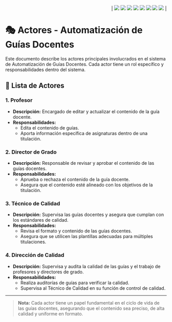 <div align=right>

| [![](https://img.shields.io/badge/-Inicio-FFF?style=flat&logo=Emlakjet&logoColor=black)](/README.md) [![](https://img.shields.io/badge/-Modelo_de_Dominio-FFF?style=flat&logo=LiveChat&logoColor=black)](/ModeloDelDominio/modeloDelDominio.md) [![](https://img.shields.io/badge/-Actores-FFF?style=flat&logo=openstreetmap&logoColor=black)](/CasosDeUso/Actividades/Actores.md) [![](https://img.shields.io/badge/-Casos_De_Uso-FFF?style=flat&logo=openstreetmap&logoColor=black)](/CasosDeUso/Actividades/CasosDeUso.md) [![](https://img.shields.io/badge/-Detallado_Casos_De_Uso-FFF?style=flat&logo=openstreetmap&logoColor=black)](/CasosDeUso/Actividades/Detallar.md) [![](https://img.shields.io/badge/-Diagrama_De_Contexto-FFF?style=flat&logo=openstreetmap&logoColor=black)](/CasosDeUso/diagramaDeContexto/diagramaDeContexto.md) [![](https://img.shields.io/badge/-Prototipos-FFF?style=flat&logo=openstreetmap&logoColor=black)](/CasosDeUso/Actividades/Prototipos/README.md) [![](https://img.shields.io/badge/-Sesiones_de_Requisitado-FFF?style=flat&logo=Proton&logoColor=black)](/SesionesDeRequisitado)  |


</div>

# 🎭 Actores - Automatización de Guías Docentes

Este documento describe los actores principales involucrados en el sistema de Automatización de Guías Docentes. Cada actor tiene un rol específico y responsabilidades dentro del sistema.

## 📜 Lista de Actores

### 1. **Profesor**
   - **Descripción:** Encargado de editar y actualizar el contenido de la guía docente.
   - **Responsabilidades:**
     - Edita el contenido de guías.
     - Aporta información específica de asignaturas dentro de una titulación.

### 2. **Director de Grado**
   - **Descripción:** Responsable de revisar y aprobar el contenido de las guías docentes.
   - **Responsabilidades:**
     - Aprueba o rechaza el contenido de la guía docente.
     - Asegura que el contenido esté alineado con los objetivos de la titulación.

### 3. **Técnico de Calidad**
   - **Descripción:** Supervisa las guías docentes y asegura que cumplan con los estándares de calidad.
   - **Responsabilidades:**
     - Revisa el formato y contenido de las guías docentes.
     - Asegura que se utilicen las plantillas adecuadas para múltiples titulaciones.

### 4. **Dirección de Calidad**
   - **Descripción:** Supervisa y audita la calidad de las guías y el trabajo de profesores y directores de grado.
   - **Responsabilidades:**
     - Realiza auditorías de guías para verificar la calidad.
     - Supervisa al Técnico de Calidad en su función de control de calidad.

---

> **Nota:** Cada actor tiene un papel fundamental en el ciclo de vida de las guías docentes, asegurando que el contenido sea preciso, de alta calidad y uniforme en formato.


